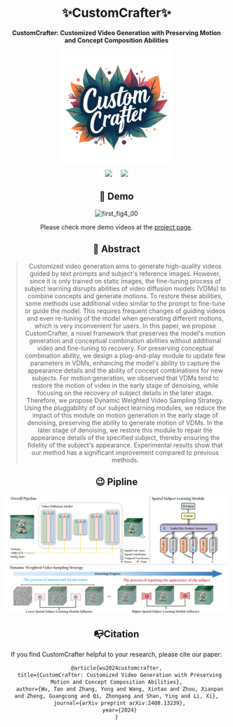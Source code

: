 <div align="center">

# ✨CustomCrafter✨

**CustomCrafter: Customized Video Generation with Preserving Motion and Concept Composition Abilities**

<div align="center">
<img src='./assets/logo.png' style="height:256px"></img>


<a href='https://arxiv.org/abs/2408.13239'><img src='https://img.shields.io/badge/ArXiv-2408.13239-red'></a> &nbsp;&nbsp;&nbsp;&nbsp;<a href='https://customcrafter.github.io/'><img src='https://img.shields.io/badge/Project-Page-Green'></a> 
</div>


## 🥳 Demo

![first_fig4_00](assets/first_fig4_00.png)

Please check more demo videos at the [project page](https://customcrafter.github.io/).

## 🔆 Abstract

> Customized video generation aims to generate high-quality videos guided by text prompts and subject's reference images. However, since it is only trained on static images, the fine-tuning process of subject learning disrupts abilities of video diffusion models (VDMs) to combine concepts and generate motions. To restore these abilities, some methods use additional video similar to the prompt to fine-tune or guide the model. This requires frequent changes of guiding videos and even re-tuning of the model when generating different motions, which is very inconvenient for users. In this paper, we propose CustomCrafter, a novel framework that preserves the model's motion generation and conceptual combination abilities without additional video and fine-tuning to recovery. For preserving conceptual combination ability, we design a plug-and-play module to update few parameters in VDMs, enhancing the model's ability to capture the appearance details and the ability of concept combinations for new subjects. For motion generation, we observed that VDMs tend to restore the motion of video in the early stage of denoising, while focusing on the recovery of subject details in the later stage. Therefore, we propose Dynamic Weighted Video Sampling Strategy. Using the pluggability of our subject learning modules, we reduce the impact of this module on motion generation in the early stage of denoising, preserving the ability to generate motion of VDMs. In the later stage of denoising, we restore this module to repair the appearance details of the specified subject, thereby ensuring the fidelity of the subject's appearance. Experimental results show that our method has a significant improvement compared to previous methods.

## 😉 Pipline

![pipline](assets/pipline.png)

## 📭Citation

If you find CustomCrafter helpful to your research, please cite our paper:
```
@article{wu2024customcrafter,
  title={CustomCrafter: Customized Video Generation with Preserving Motion and Concept Composition Abilities},
  author={Wu, Tao and Zhang, Yong and Wang, Xintao and Zhou, Xianpan and Zheng, Guangcong and Qi, Zhongang and Shan, Ying and Li, Xi},
  journal={arXiv preprint arXiv:2408.13239},
  year={2024}
}
